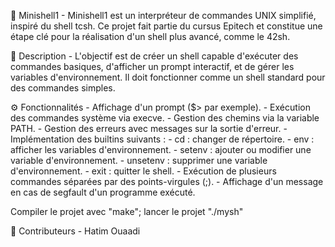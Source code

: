 🐚 Minishell1
        - Minishell1 est un interpréteur de commandes UNIX simplifié, inspiré du shell tcsh. Ce projet fait partie du cursus Epitech et constitue une étape clé pour la réalisation d'un shell plus avancé, comme le 42sh.

📜 Description
        - L'objectif est de créer un shell capable d'exécuter des commandes basiques, d'afficher un prompt interactif, et de gérer les variables d'environnement. Il doit fonctionner comme un shell standard pour des commandes simples.

⚙️ Fonctionnalités
        - Affichage d'un prompt ($> par exemple).
        - Exécution des commandes système via execve.
        - Gestion des chemins via la variable PATH.
        - Gestion des erreurs avec messages sur la sortie d'erreur.
        - Implémentation des builtins suivants :
        - cd : changer de répertoire.
        - env : afficher les variables d'environnement.
        - setenv : ajouter ou modifier une variable d'environnement.
        - unsetenv : supprimer une variable d'environnement.
        - exit : quitter le shell.
        - Exécution de plusieurs commandes séparées par des points-virgules (;).
        - Affichage d'un message en cas de segfault d'un programme exécuté.

Compiler le projet avec "make";
lancer le projet "./mysh"

🤝 Contributeurs
        - Hatim Ouaadi
